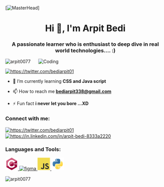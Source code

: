  [![MasterHead](https://img.wattpad.com/d665cf87d32bd994dd09a5f62b29661ba77e5bfc/68747470733a2f2f73332e616d617a6f6e6177732e636f6d2f776174747061642d6d656469612d736572766963652f53746f7279496d6167652f45656970787267334a45734869773d3d2d3933373733313039312e313633303734633433643032623638313132333035383537383230362e676966)]
<h1 align="center">Hi 👋, I'm Arpit Bedi</h1>
<h3 align="center">A passionate learner who is enthusiast to deep dive in real world technologies.... :)</h3>
<img align="right" alt="Coding" width="400" src= "https://miro.medium.com/max/1360/0*7Q3yvSIv_t0ioJ-Z.gif">

<p align="left"> <img src="https://komarev.com/ghpvc/?username=arpit0077&label=Profile%20views&color=0e75b6&style=flat" alt="arpit0077" /> </p>

<p align="left"> <a href="https://twitter.com/https://twitter.com/bediarpit01" target="blank"><img src="https://img.shields.io/twitter/follow/https://twitter.com/bediarpit01?logo=twitter&style=for-the-badge" alt="https://twitter.com/bediarpit01" /></a> </p>

- 🌱 I’m currently learning **CSS and Java script**

- 📫 How to reach me **bediarpit338@gmail.com**

- ⚡ Fun fact **i never let you bore ...XD**

<h3 align="left">Connect with me:</h3>
<p align="left">
<a href="https://twitter.com/https://twitter.com/bediarpit01" target="blank"><img align="center" src="https://raw.githubusercontent.com/rahuldkjain/github-profile-readme-generator/master/src/images/icons/Social/twitter.svg" alt="https://twitter.com/bediarpit01" height="30" width="40" /></a>
<a href="https://linkedin.com/in/https://in.linkedin.com/in/arpit-bedi-8333a2220" target="blank"><img align="center" src="https://raw.githubusercontent.com/rahuldkjain/github-profile-readme-generator/master/src/images/icons/Social/linked-in-alt.svg" alt="https://in.linkedin.com/in/arpit-bedi-8333a2220" height="30" width="40" /></a>
</p>

<h3 align="left">Languages and Tools:</h3>
<p align="left"> <a href="https://www.w3schools.com/cpp/" target="_blank" rel="noreferrer"> <img src="https://raw.githubusercontent.com/devicons/devicon/master/icons/cplusplus/cplusplus-original.svg" alt="cplusplus" width="40" height="40"/> </a> <a href="https://www.figma.com/" target="_blank" rel="noreferrer"> <img src="https://www.vectorlogo.zone/logos/figma/figma-icon.svg" alt="figma" width="40" height="40"/> </a> <a href="https://developer.mozilla.org/en-US/docs/Web/JavaScript" target="_blank" rel="noreferrer"> <img src="https://raw.githubusercontent.com/devicons/devicon/master/icons/javascript/javascript-original.svg" alt="javascript" width="40" height="40"/> </a> <a href="https://www.python.org" target="_blank" rel="noreferrer"> <img src="https://raw.githubusercontent.com/devicons/devicon/master/icons/python/python-original.svg" alt="python" width="40" height="40"/> </a> </p>

<p><img align="center" src="https://github-readme-stats.vercel.app/api/top-langs?username=arpit0077&show_icons=true&locale=en&layout=compact" alt="arpit0077" /></p>







